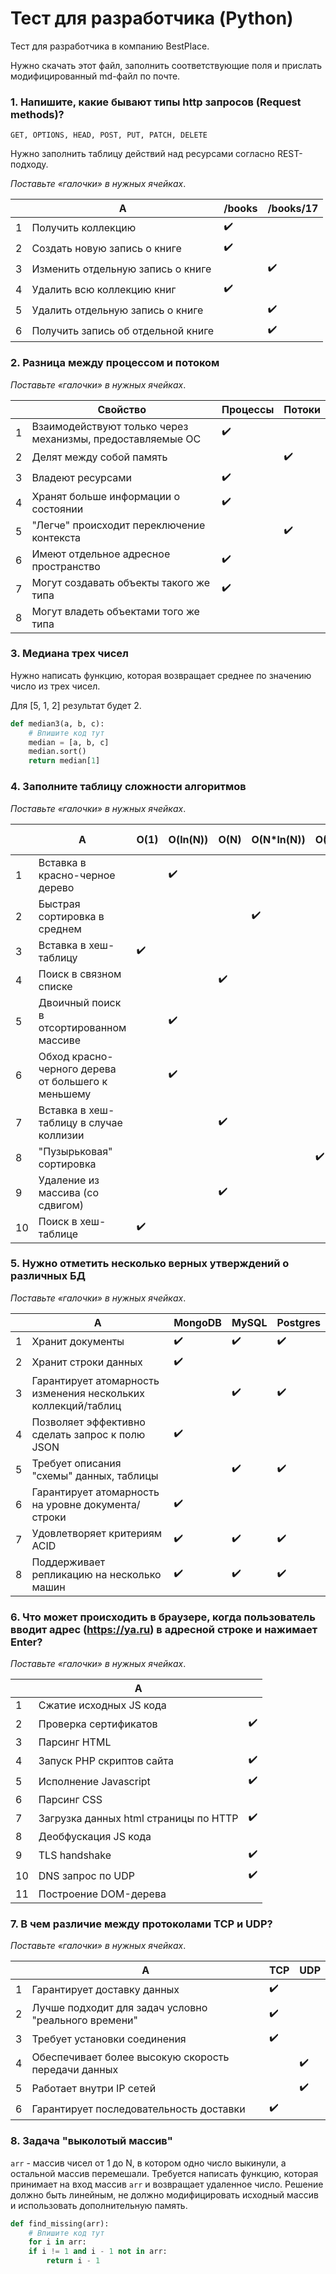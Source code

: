 # Тест для разработчика (Python)

Тест для разработчика в компанию BestPlace.

Нужно скачать этот файл, заполнить соответствующие поля и прислать модифицированный md-файл по почте.


### 1. Напишите, какие бывают типы http запросов (Request methods)? 

~~~
GET, OPTIONS, HEAD, POST, PUT, PATCH, DELETE

~~~


Нужно заполнить таблицу действий над ресурсами согласно REST-подходу.

*Поставьте «галочки» в нужных ячейках*.

|      | A                                  | /books | /books/17 |
| ---- | ---------------------------------- | ------ | --------- |
| 1    | Получить коллекцию                 | :heavy_check_mark:       | |
| 2    | Создать новую запись о книге       | :heavy_check_mark:       |           |
| 3    | Изменить отдельную запись о книге  |        | :heavy_check_mark:          |
| 4    | Удалить всю коллекцию книг         | :heavy_check_mark:       |           |
| 5    | Удалить отдельную запись о книге   |        | :heavy_check_mark:          |
| 6    | Получить запись об отдельной книге |        | :heavy_check_mark:          |



### 2. Разница между процессом и потоком

*Поставьте «галочки» в нужных ячейках*.

|      | Свойство                                                   | Процессы | Потоки |
| ---- | ---------------------------------------------------------- | -------- | ------ |
| 1    | Взаимодействуют только через механизмы, предоставляемые ОС | :heavy_check_mark:         |        |
| 2    | Делят между собой память                                   |          | :heavy_check_mark:       |
| 3    | Владеют ресурсами                                          | :heavy_check_mark:         |        |
| 4    | Хранят больше информации о состоянии                       | :heavy_check_mark:         |        |
| 5    | "Легче" происходит переключение контекста                  |          |:heavy_check_mark:        |
| 6    | Имеют отдельное адресное пространство                      |:heavy_check_mark:          |        |
| 7    | Могут создавать объекты такого же типа                     | :heavy_check_mark:         |        |
| 8    | Могут владеть объектами того же типа                       |          |        |



### 3. Медиана трех чисел

Нужно написать функцию, которая возвращает среднее по значению число из трех чисел.

Для [5, 1, 2] результат будет 2.

~~~python
def median3(a, b, c):
    # Впишите код тут
    median = [a, b, c]
    median.sort()
    return median[1]
~~~


### 4. Заполните таблицу сложности алгоритмов

*Поставьте «галочки» в нужных ячейках*.

|      | A                                                  | O(1) | O(ln(N)) | O(N) | O(N*ln(N)) | O(N^2) | Другой вариант |
| ---- | -------------------------------------------------- | ---- | -------- | ---- | ---------- | ------ | ------------ |
| 1    | Вставка в красно-черное дерево                     |      | :heavy_check_mark:         |      |            |        |              |
| 2    | Быстрая сортировка в среднем                       |      |          |      |:heavy_check_mark:            |        |              |
| 3    | Вставка в хеш-таблицу                              |:heavy_check_mark:      |          |      |            |        |              |
| 4    | Поиск в связном списке                             |      |          |:heavy_check_mark:      |            |        |              |
| 5    | Двоичный поиск в отсортированном массиве           |      |:heavy_check_mark:          |      |            |        |              |
| 6    | Обход красно-черного дерева от большего к меньшему |      |:heavy_check_mark:          |      |            |        |              |
| 7    | Вставка в хеш-таблицу в случае коллизии            |      |          |:heavy_check_mark:      |            |        |              |
| 8    | "Пузырьковая" сортировка                           |      |          |      |            | :heavy_check_mark:       |              |
| 9    | Удаление из массива (со сдвигом)                   |      |          | :heavy_check_mark:     |            |        |              |
| 10   | Поиск в хеш-таблице                                |:heavy_check_mark:      |          |      |            |        |              |


### 5. Нужно отметить несколько верных утверждений о различных БД

*Поставьте «галочки» в нужных ячейках*.

|      | A                                                            | MongoDB | MySQL | Postgres |
| ---- | ------------------------------------------------------------ | ------- | ----- | -------- |
| 1    | Хранит документы                                             |:heavy_check_mark:|:heavy_check_mark:|:heavy_check_mark:|
| 2    | Хранит строки данных                                         |:heavy_check_mark:         |       |          |
| 3    | Гарантирует атомарность изменения нескольких коллекций/таблиц |         |:heavy_check_mark:|:heavy_check_mark:|
| 4    | Позволяет эффективно сделать запрос к полю JSON              |:heavy_check_mark:         |       |          |
| 5    | Требует описания "схемы" данных, таблицы                     |         |:heavy_check_mark:|:heavy_check_mark:|
| 6    | Гарантирует атомарность на уровне документа/строки           |:heavy_check_mark:|       |          |
| 7    | Удовлетворяет критериям ACID                                 |:heavy_check_mark:|:heavy_check_mark:|:heavy_check_mark:|
| 8    | Поддерживает репликацию на несколько машин                   |:heavy_check_mark:|:heavy_check_mark:|:heavy_check_mark:|


### 6. Что может происходить в браузере, когда пользователь вводит адрес (https://ya.ru) в адресной строке и нажимает Enter?

*Поставьте «галочки» в нужных ячейках*.

|      | A                                     |      |
| ---- | ------------------------------------- | ---- |
| 1    | Сжатие исходных JS кода               |      |
| 2    | Проверка сертификатов                 | :heavy_check_mark:     |
| 3    | Парсинг HTML                          |      |
| 4    | Запуск PHP скриптов сайта             | :heavy_check_mark:     |
| 5    | Исполнение Javascript                 |:heavy_check_mark:     |
| 6    | Парсинг CSS                           |      |
| 7    | Загрузка данных html страницы по HTTP |:heavy_check_mark:      |
| 8    | Деобфускация JS кода                  |      |
| 9    | TLS handshake                         | :heavy_check_mark:     |
| 10   | DNS запрос по UDP                     |:heavy_check_mark:     |
| 11   | Построение DOM-дерева                 |      |


### 7. В чем различие между протоколами TCP и UDP?

*Поставьте «галочки» в нужных ячейках*.

|      | A                                                    | TCP  | UDP  |
| ---- | ---------------------------------------------------- | ---- | ---- |
| 1    | Гарантирует доставку данных                          |:heavy_check_mark:      |      |
| 2    | Лучше подходит для задач условно "реального времени" |:heavy_check_mark:      |      |
| 3    | Требует установки соединения                         |:heavy_check_mark:      |      |
| 4    | Обеспечивает более высокую скорость передачи данных  |      |:heavy_check_mark:      |
| 5    | Работает внутри IP сетей                             |      |:heavy_check_mark:      |
| 6    | Гарантирует последовательность доставки              | :heavy_check_mark:     |      |


### 8. Задача "выколотый массив"

```arr``` - массив чисел от 1 до N, в котором одно число выкинули, а остальной массив перемешали. Требуется написать функцию, которая принимает на вход массив ```arr``` и возвращает удаленное число. Решение должно быть линейным, не должно модифицировать исходный массив и использовать дополнительную память.

```python
def find_missing(arr):
    # Впишите код тут
    for i in arr:
    if i != 1 and i - 1 not in arr:
        return i - 1
```

